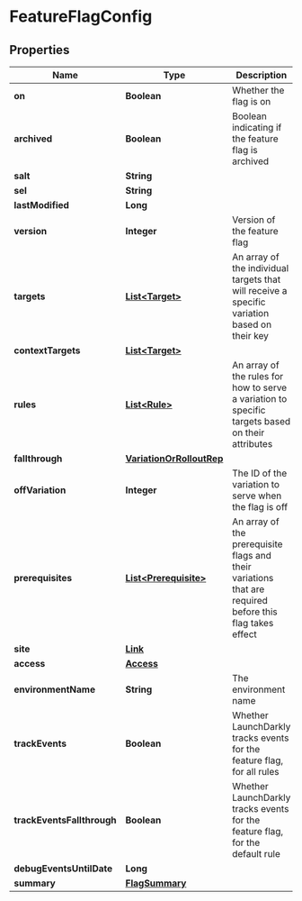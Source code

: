 

# FeatureFlagConfig


## Properties

| Name | Type | Description | Notes |
|------------ | ------------- | ------------- | -------------|
|**on** | **Boolean** | Whether the flag is on |  |
|**archived** | **Boolean** | Boolean indicating if the feature flag is archived |  |
|**salt** | **String** |  |  |
|**sel** | **String** |  |  |
|**lastModified** | **Long** |  |  |
|**version** | **Integer** | Version of the feature flag |  |
|**targets** | [**List&lt;Target&gt;**](Target.md) | An array of the individual targets that will receive a specific variation based on their key |  [optional] |
|**contextTargets** | [**List&lt;Target&gt;**](Target.md) |  |  [optional] |
|**rules** | [**List&lt;Rule&gt;**](Rule.md) | An array of the rules for how to serve a variation to specific targets based on their attributes |  [optional] |
|**fallthrough** | [**VariationOrRolloutRep**](VariationOrRolloutRep.md) |  |  [optional] |
|**offVariation** | **Integer** | The ID of the variation to serve when the flag is off |  [optional] |
|**prerequisites** | [**List&lt;Prerequisite&gt;**](Prerequisite.md) | An array of the prerequisite flags and their variations that are required before this flag takes effect |  [optional] |
|**site** | [**Link**](Link.md) |  |  |
|**access** | [**Access**](Access.md) |  |  [optional] |
|**environmentName** | **String** | The environment name |  |
|**trackEvents** | **Boolean** | Whether LaunchDarkly tracks events for the feature flag, for all rules |  |
|**trackEventsFallthrough** | **Boolean** | Whether LaunchDarkly tracks events for the feature flag, for the default rule |  |
|**debugEventsUntilDate** | **Long** |  |  [optional] |
|**summary** | [**FlagSummary**](FlagSummary.md) |  |  [optional] |



